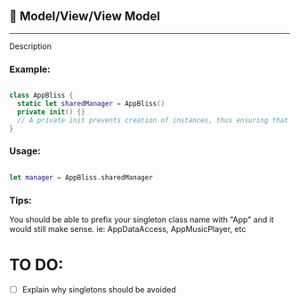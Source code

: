 ## 💍 Model/View/View Model
------------

Description

### Example:

```swift

class AppBliss {
  static let sharedManager = AppBliss()
  private init() {}  
  // A private init prevents creation of instances, thus ensuring that just one instance is created.
}

```

### Usage:

```swift

let manager = AppBliss.sharedManager

```

### Tips: 

You should be able to prefix your singleton class name with "App" and it would still make sense. ie: AppDataAccess, AppMusicPlayer, etc


# TO DO:
- [ ] Explain why singletons should be avoided

